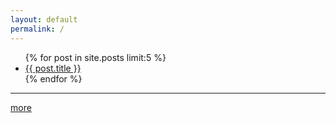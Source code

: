 ```yaml
---
layout: default
permalink: /
---
```


<ul class="posts">{% for post in site.posts limit:5 %}<li><a href="{{ post.url }}">{{ post.title }}</a></li>{% endfor %}</ul>
<div class="more"><hr><a href="/blog/">more</a></div>
